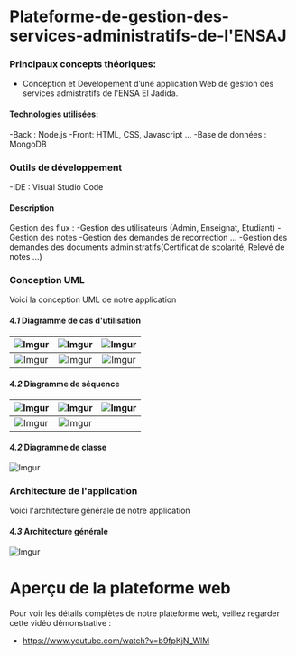 # Plateforme-de-gestion-des-services-administratifs-de-l'ENSAJ
### Principaux concepts théoriques: 
-   Conception et Developement d’une application Web de gestion des services admistratifs de l'ENSA El Jadida.


#### Technologies utilisées:
-Back : Node.js
-Front: HTML, CSS, Javascript ...
-Base de données : MongoDB

### Outils de développement
-IDE : Visual Studio Code

#### Description

Gestion des flux :
-Gestion des utilisateurs (Admin, Enseignat, Etudiant)
-Gestion des notes
-Gestion des demandes de recorrection ...
-Gestion des demandes des documents administratifs(Certificat de scolarité, Relevé de notes ...)


### Conception UML

Voici la conception UML de notre application
#### *4.1* Diagramme de cas d'utilisation  
![Imgur](https://imgur.com/QGFrEOU.jpg)  |  ![Imgur](https://imgur.com/xUEONnL.jpg)  |  ![Imgur](https://imgur.com/mpwMX6Y.jpg) 
:-------------:|:----------------:|:----------------:
![Imgur](https://imgur.com/OT3y9dM.jpg)  |  ![Imgur](https://imgur.com/DkgVQ0J.jpg)  |  ![Imgur](https://imgur.com/NItCar8.jpg) 

#### *4.2* Diagramme de séquence 
![Imgur](https://imgur.com/e2ZJt6R.jpg)  |  ![Imgur](https://imgur.com/l89R6JT.jpg)  |  ![Imgur](https://imgur.com/hH4M85Q.jpg) 
:-------------:|:----------------:|:----------------:
![Imgur](https://imgur.com/yj27r8L.jpg)  |  ![Imgur](https://imgur.com/M6MzfBT.jpg)  

#### *4.2* Diagramme de classe  
![Imgur](https://imgur.com/MQiL4di.jpg)  

### Architecture de l'application

Voici l'architecture générale de notre application
#### *4.3* Architecture générale
![Imgur](https://imgur.com/EltgZQR.jpg) 


# Aperçu de la plateforme web
  Pour voir les détails complètes de notre plateforme web, veillez regarder cette vidéo démonstrative :
- https://www.youtube.com/watch?v=b9fpKjN_WlM
